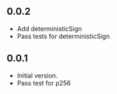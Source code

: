 ## 0.0.2

- Add deterministicSign
- Pass tests for deterministicSign

## 0.0.1

- Initial version.
- Pass test for p256
